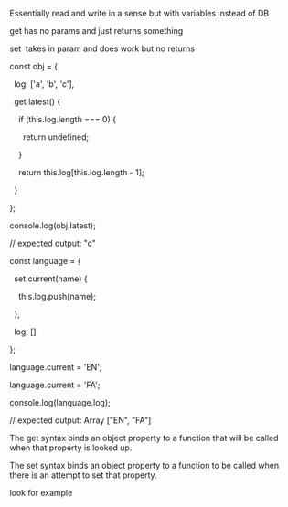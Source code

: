 Essentially read and write in a sense but with variables instead of DB 

get has no params and just returns something 

set  takes in param and does work but no returns 

const obj = { 

  log: ['a', 'b', 'c'], 

  get latest() { 

    if (this.log.length === 0) { 

      return undefined; 

    } 

    return this.log[this.log.length - 1]; 

  } 

}; 

console.log(obj.latest); 

// expected output: "c" 

const language = { 

  set current(name) { 

    this.log.push(name); 

  }, 

  log: [] 

}; 

language.current = 'EN'; 

language.current = 'FA'; 

console.log(language.log); 

// expected output: Array ["EN", "FA"]



The get syntax binds an object property to a function that will be called when that property is looked up. 

The set syntax binds an object property to a function to be called when there is an attempt to set that property.

look for example